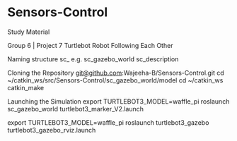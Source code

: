# Sensors-Control
Study Material

Group 6 | Project 7
Turtlebot Robot Following Each Other

Naming structure
sc_ e.g. sc_gazebo_world sc_description

Cloning the Repository
git@github.com:Wajeeha-B/Sensors-Control.git
cd ~/catkin_ws/src/Sensors-Control/sc_gazebo_world/model
cd ~/catkin_ws
catkin_make

Launching the Simulation
export TURTLEBOT3_MODEL=waffle_pi
roslaunch sc_gazebo_world turtlebot3_marker_V2.launch

export TURTLEBOT3_MODEL=waffle_pi
roslaunch turtlebot3_gazebo turtlebot3_gazebo_rviz.launch
